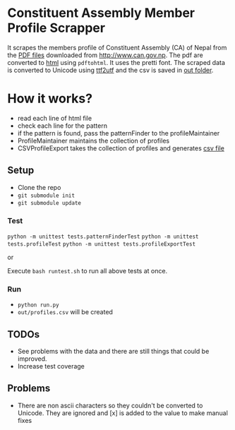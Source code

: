 Constituent Assembly Member Profile Scrapper
============================================

It scrapes the members profile of Constituent Assembly (CA) of Nepal from the [PDF files](resources) downloaded from http://www.can.gov.np. The pdf are converted to [html](in) using `pdftohtml`. It uses the pretti font. The scraped data is converted to Unicode using [ttf2utf](https://github.com/anjesh/nep-ttf2utf) and the csv is saved in [out folder](out).

# How it works?

* read each line of html file
* check each line for the pattern
* if the pattern is found, pass the patternFinder to the profileMaintainer
* ProfileMaintainer maintains the collection of profiles 
* CSVProfileExport takes the collection of profiles and generates [csv file](out/profiles.csv)

## Setup

* Clone the repo
* `git submodule init`
* `git submodule update`

### Test

`python -m unittest tests.patternFinderTest`
`python -m unittest tests.profileTest`
`python -m unittest tests.profileExportTest`

or

Execute `bash runtest.sh` to run all above tests at once.

### Run

* `python run.py`
* `out/profiles.csv` will be created

## TODOs

* See problems with the data and there are still things that could be improved. 
* Increase test coverage

## Problems

* There are non ascii characters so they couldn't be converted to Unicode. They are ignored and [x] is added to the value to make manual fixes


